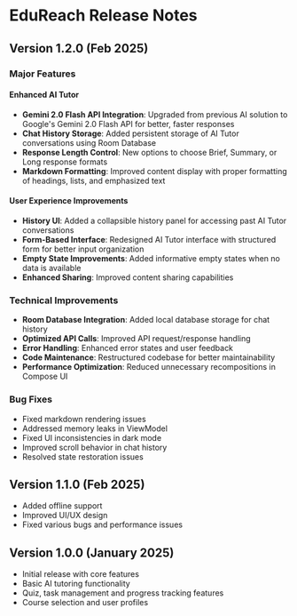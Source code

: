 # EduReach Release Notes

## Version 1.2.0 (Feb 2025)

### Major Features

#### Enhanced AI Tutor
- **Gemini 2.0 Flash API Integration**: Upgraded from previous AI solution to Google's Gemini 2.0 Flash API for better, faster responses
- **Chat History Storage**: Added persistent storage of AI Tutor conversations using Room Database
- **Response Length Control**: New options to choose Brief, Summary, or Long response formats
- **Markdown Formatting**: Improved content display with proper formatting of headings, lists, and emphasized text

#### User Experience Improvements
- **History UI**: Added a collapsible history panel for accessing past AI Tutor conversations
- **Form-Based Interface**: Redesigned AI Tutor interface with structured form for better input organization
- **Empty State Improvements**: Added informative empty states when no data is available
- **Enhanced Sharing**: Improved content sharing capabilities

### Technical Improvements
- **Room Database Integration**: Added local database storage for chat history
- **Optimized API Calls**: Improved API request/response handling
- **Error Handling**: Enhanced error states and user feedback
- **Code Maintenance**: Restructured codebase for better maintainability
- **Performance Optimization**: Reduced unnecessary recompositions in Compose UI

### Bug Fixes
- Fixed markdown rendering issues
- Addressed memory leaks in ViewModel
- Fixed UI inconsistencies in dark mode
- Improved scroll behavior in chat history
- Resolved state restoration issues

## Version 1.1.0 (Feb 2025)

- Added offline support
- Improved UI/UX design
- Fixed various bugs and performance issues

## Version 1.0.0 (January 2025)

- Initial release with core features
- Basic AI tutoring functionality
- Quiz, task management and progress tracking features
- Course selection and user profiles 
